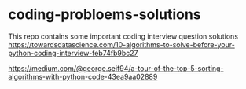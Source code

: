 # coding-probloems-solutions
This repo contains some important coding interview question solutions
https://towardsdatascience.com/10-algorithms-to-solve-before-your-python-coding-interview-feb74fb9bc27

https://medium.com/@george.seif94/a-tour-of-the-top-5-sorting-algorithms-with-python-code-43ea9aa02889
